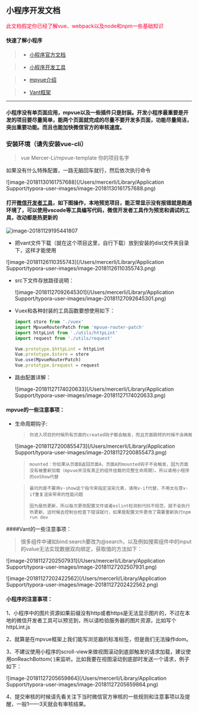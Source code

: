 ## 小程序开发文档



<font color="#ff0036">此文档假定你已经了解vue、webpack以及node和npm一些基础知识</font>



#### 快速了解小程序

> * [小程序官方文档](https://developers.weixin.qq.com/miniprogram/dev/)

> * [小程序开发工具](https://developers.weixin.qq.com/miniprogram/dev/devtools/download.html)

> * [mpvue介绍](http://mpvue.com/)

> * [Vant框架](https://youzan.github.io/vant-weapp/#/icon)

---



#### 小程序没有单页面应用，mpvue以及一些插件只是封装。开发小程序最重要是开发的项目要尽量简单，能两个页面就完成的尽量不要开发多页面，功能尽量简洁，突出重要功能。而且也能加快微信官方的审核速度。



### 安装环境（请先安装vue-cli）

> vue Mercer-Li/mpvue-template 你的项目名字

如果没有什么特殊配置，一路无脑回车就行，然后依次执行命令

![image-20181130161757688](/Users/mercerli/Library/Application Support/typora-user-images/image-20181130161757688.png)

 

#### 打开[微信开发者工具](https://developers.weixin.qq.com/miniprogram/dev/devtools/download.html)，如下图操作，本地预览项目，能正常显示没有报错就是跑通环境了，可以使用vscode等工具编写代码，微信开发者工具作为预览和调试的工具，改动都是热更新的

![image-20181129195441807](/Users/mercerli/Desktop/image-20181129195441807.png)

* 把vant文件下载（就在这个项目这里，自行下载）放到安装的dist文件夹目录下，这样才能使用

![image-20181126110355743](/Users/mercerli/Library/Application Support/typora-user-images/image-20181126110355743.png)



* src下文件存放路径说明：

  ![image-20181127092645301](/Users/mercerli/Library/Application Support/typora-user-images/image-20181127092645301.png)



* Vuex和各种封装的工具函数要想使用如下：

  ```javascript
  import store from './vuex'
  import MpvueRouterPatch from 'mpvue-router-patch'
  import httpLint from './utils/httpLint'
  import request from './utils/request'
  
  Vue.prototype.$httpLint = httpLint
  Vue.prototype.$store = store
  Vue.use(MpvueRouterPatch)
  Vue.prototype.$request = request
  ```



* 路由配置详解：

  ![image-20181127174020633](/Users/mercerli/Library/Application Support/typora-user-images/image-20181127174020633.png)



#### mpvue的一些注意事项：

* 生命周期钩子:

  > ```j
  > 你进入项目的时候所有页面的created钩子都会触发，而且页面跳转的时候不会再触发，所有用小程序自带的onload()代替。比如要接收路由跳转时的带过来的keyword参数，例子如下：
  > ```

  ![image-20181127200855473](/Users/mercerli/Library/Application Support/typora-user-images/image-20181127200855473.png)

  >```
  >mounted：你如果从页面B返回页面A，页面A的mounted钩子不会触发，因为页面没有被重新加载（mpvue并没有真正的组件挂载的完整生命周期）。所以请用小程序的onShow代替
  >```

  > ```最坑的是不要用v-show这个指令来指定渲染元素，失策
  > 最坑的是不要用v-show这个指令来指定渲染元素，请用v-if代替，不用太在意v-if重复渲染带来的性能问题
  > ```
  >
  > ```
  > 因为是热更新，所以每次更改配置文件或者eslint检测到代码不规范，就不会执行热更新，这时候去控制台检查下错误就行，如果是配置文件更改了需要重新执行npm run dev
  > ```


####Vant的一些注意事项：

>  很多组件中诸如bind:search要改为@search，以及例如搜索组件中的input的value无法实现数据双向绑定，获取值的方法如下：

![image-20181127202507931](/Users/mercerli/Library/Application Support/typora-user-images/image-20181127202507931.png)

![image-20181127202422562](/Users/mercerli/Library/Application Support/typora-user-images/image-20181127202422562.png)



#### 小程序的注意事项：

1、小程序中的图片资源如果前缀没有http或者https是无法显示图片的，不过在本地的微信开发者工具可以预览到，所以请检验服务器的图片资源，比如写个httpLint.js

2、就算是在mpvue框架上我们能写浏览器的标准标签，但是我们无法操作dom。

3、不建议使用小程序的scroll-view来做视图滚动到底部触发的请求加载，建议使用onReachBottom( )来监听。比如我要在视图滚动到底部时发送一个请求，例子如下：

![image-20181127205659864](/Users/mercerli/Library/Application Support/typora-user-images/image-20181127205659864.png)

4、提交审核的时候请先看关注下当时微信官方审核的一些规则和注意事项以及提醒，一般1——3天就会有审核结果。

